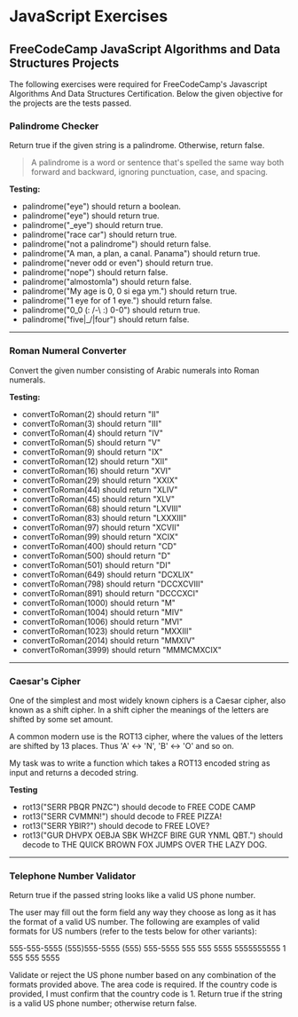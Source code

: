 # JavaScript Exercises

## FreeCodeCamp JavaScript Algorithms and Data Structures Projects
The following exercises were required for FreeCodeCamp's Javascript Algorithms And Data Structures Certification. Below the given objective for the projects are the tests passed.

### Palindrome Checker
Return true if the given string is a palindrome. Otherwise, return false.

> A palindrome is a word or sentence that's spelled the same way both forward and backward, ignoring punctuation, case, and spacing.

**Testing:**
* palindrome("eye") should return a boolean.
* palindrome("eye") should return true.
* palindrome("_eye") should return true.
* palindrome("race car") should return true.
* palindrome("not a palindrome") should return false.
* palindrome("A man, a plan, a canal. Panama") should return true.
* palindrome("never odd or even") should return true.
* palindrome("nope") should return false.
* palindrome("almostomla") should return false.
* palindrome("My age is 0, 0 si ega ym.") should return true.
* palindrome("1 eye for of 1 eye.") should return false.
* palindrome("0_0 (: /-\ :) 0-0") should return true.
* palindrome("five|\_/|four") should return false.

---

### Roman Numeral Converter
Convert the given number consisting of Arabic numerals into Roman numerals.

**Testing:**
* convertToRoman(2) should return "II"
* convertToRoman(3) should return "III"
* convertToRoman(4) should return "IV"
* convertToRoman(5) should return "V"
* convertToRoman(9) should return "IX"
* convertToRoman(12) should return "XII"
* convertToRoman(16) should return "XVI"
* convertToRoman(29) should return "XXIX"
* convertToRoman(44) should return "XLIV"
* convertToRoman(45) should return "XLV"
* convertToRoman(68) should return "LXVIII"
* convertToRoman(83) should return "LXXXIII"
* convertToRoman(97) should return "XCVII"
* convertToRoman(99) should return "XCIX"
* convertToRoman(400) should return "CD"
* convertToRoman(500) should return "D"
* convertToRoman(501) should return "DI"
* convertToRoman(649) should return "DCXLIX"
* convertToRoman(798) should return "DCCXCVIII"
* convertToRoman(891) should return "DCCCXCI"
* convertToRoman(1000) should return "M"
* convertToRoman(1004) should return "MIV"
* convertToRoman(1006) should return "MVI"
* convertToRoman(1023) should return "MXXIII"
* convertToRoman(2014) should return "MMXIV"
* convertToRoman(3999) should return "MMMCMXCIX"

---

### Caesar's Cipher

One of the simplest and most widely known ciphers is a Caesar cipher, also known as a shift cipher. In a shift cipher the meanings of the letters are shifted by some set amount.

A common modern use is the ROT13 cipher, where the values of the letters are shifted by 13 places. Thus 'A' ↔ 'N', 'B' ↔ 'O' and so on.

My task was to write a function which takes a ROT13 encoded string as input and returns a decoded string.

**Testing**
* rot13("SERR PBQR PNZC") should decode to FREE CODE CAMP
* rot13("SERR CVMMN!") should decode to FREE PIZZA!
* rot13("SERR YBIR?") should decode to FREE LOVE?
* rot13("GUR DHVPX OEBJA SBK WHZCF BIRE GUR YNML QBT.") should decode to THE QUICK BROWN FOX JUMPS OVER THE LAZY DOG.

---

### Telephone Number Validator
Return true if the passed string looks like a valid US phone number.

The user may fill out the form field any way they choose as long as it has the format of a valid US number. The following are examples of valid formats for US numbers (refer to the tests below for other variants):

555-555-5555
(555)555-5555
(555) 555-5555
555 555 5555
5555555555
1 555 555 5555

Validate or reject the US phone number based on any combination of the formats provided above. The area code is required. If the country code is provided, I must confirm that the country code is 1. Return true if the string is a valid US phone number; otherwise return false.
